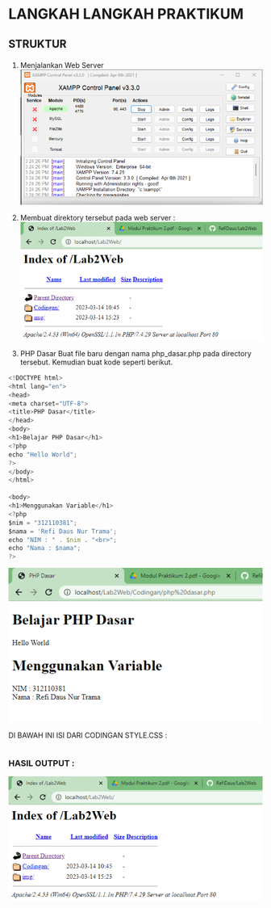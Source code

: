# LANGKAH LANGKAH PRAKTIKUM
## STRUKTUR   <p>

1. Menjalankan Web Server
![gambar 1](img/1.png) <p>
2. Membuat direktory tersebut pada web server :
![gambar 1](img/2.png) <p>
3. PHP Dasar
Buat file baru dengan nama php_dasar.php pada directory tersebut. Kemudian buat kode seperti
berikut.
```javascript
<!DOCTYPE html>
<html lang="en">
<head>
<meta charset="UTF-8">
<title>PHP Dasar</title>
</head>
<body>
<h1>Belajar PHP Dasar</h1>
<?php
echo "Hello World";
?>
</body>
</html>

<body>
<h1>Menggunakan Variable</h1>
<?php
$nim = "312110381";
$nama = 'Refi Daus Nur Trama';
echo "NIM : " . $nim . "<br>";
echo "Nama : $nama";
?>
```
![gambar 1](img/3.png) <p>
DI BAWAH  INI ISI DARI CODINGAN STYLE.CSS :
```javascript

```
### HASIL OUTPUT :
![gambar 2](img/2.png) <p>

